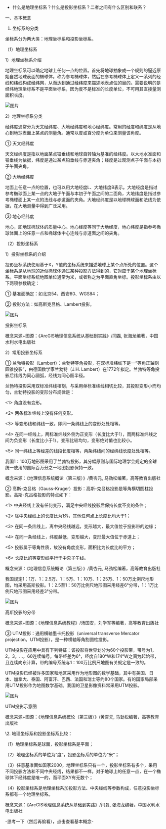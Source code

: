 - 什么是地理坐标系？什么是投影坐标系？二者之间有什么区别和联系？



一、基本概念

1. 坐标系的分类

坐标系分为两大类：地理坐标系和投影坐标系。

（1）地理坐标系

1）地理坐标系介绍

地理坐标系可以确定地球上任何一点的位置。首先将地球抽象成一个规则的逼近原始自然地球表面的椭球体，称为参考椭球体，然后在参考椭球体上定义一系列的经线和纬线构成经纬网，从而达到通过经纬度来描述地表点位的目的。需要说明的是经纬地理坐标系不是平面坐标系，因为度不是标准的长度单位，不可用其直接量测面积长度。

![图片](E:\AProject\CesiumExampleCollection\Other\640.webp)



2）地理坐标系分类

经纬度通常分为天文经纬度、大地经纬度和地心经纬度。常用的经度和纬度是从地心到地球表面上某点的测量角。通常以度或百分度为单位来测量该角度。

① 天文经纬度

天文经纬度是指以地面某点铅垂线和地球自转轴为基准的经纬度。以大地水准面和铅垂线为依据，纬度是通过某点铅垂线与赤道夹角；经度是过观测点子午面与本初子午面夹角。

② 大地经纬度

地面上任意一点的位置，也可以用大地经度L、大地纬度B表示。大地经度是指过参考椭球面上某一点的大地子午面与本初子午面之间的二面角，大地纬度是指过参考椭球面上某一点的法线与赤道面的夹角。大地经纬度是以地球椭球面和法线为依据，在大地测量中得到广泛采用。

③ 地心经纬度

地心，即地球椭球体的质量中心。地心经度等同于大地经度，地心纬度是指参考椭球体面上的任意一点和椭球体中心连线与赤道面之间的夹角。



（2）投影坐标系

1）投影坐标系的介绍

投影坐标系统使用基于X，Y值的坐标系统来描述地球上某个点所处的位置。这个坐标系是从地球的近似椭球体通过某种投影方法得到的，它对应于某个地理坐标系。平面坐标系统地图单位通常为米，或者称之为平面直角坐标。投影坐标系由以下两项参数确定：

① 基准面确定：如北京54、西安80、WGS84；

② 投影方法：如高斯克吕格、Lambert投影。

![图片](E:\AProject\CesiumExampleCollection\Other\640-17190234613201.webp)

投影坐标系 

概念来源+图源：《ArcGIS地理信息系统从基础到实践》/闫磊, 张海龙编著，中国水利水电出版社

2）常用投影坐标系

① 兰勃特投影（Lambert）：兰勃特等角投影，在双标准纬线下是一“等角正轴割圆锥投影”，由德国数学家兰勃特（J.H. Lambert）在1772年拟定。兰勃特等角投影后纬线为同心圆弧，经线为同心圆半径。

兰勃特投影采用双标准纬线相割，与采用单标准纬线相切比较，其投影变形小而均匀，兰勃特投影的变形分布规律是：

<1> 角度没有变形。

<2> 两条标准纬线上没有任何变形。

<3> 等变形线和纬线一致，即同一条纬线上的变形处处相等。

<4> 在同一经线上，两标准纬线外侧为正变形（长度比大于1），而两标准纬线之间为负变形（长度比小于1）。变形比较均匀，变形绝对值也比较小。

<5> 同一纬线上等经差的线段长度相等，两条纬线间的经纬线长度处处相等。

我国1：100万地形图采用了兰勃特投影，其分幅原则与国际地理学会规定的全球统一使用的国际百万分之一地图投影保持一致。

概念来源：《地理信息系统概论（第三版）》/黄杏元, 马劲松编著，高等教育出版社



② 高斯-克吕格（Gauss-Kruger）投影：高斯-克吕格投影是等角横切圆柱投影。高斯-克吕格投影的特点如下：

<1> 中央经线上没有任何变形，满足中央经线投影后保持长度不变的条件；

<2> 除中央经线上的长度比为1外，其他任何点上长度比均大于1；

<3> 在同一条纬线上，离中央经线越远，变形越大，最大值位于投影带的边缘；

<4> 在同一条经线上，纬度越低，变形越大，变形最大值位于赤道上；

<5> 投影属于等角性质，故没有角度变形，面积比为长度比的平方；

<6> 长度比的等变形线平行于中央子午线。

概念来源：《地理信息系统概论（第三版）》/黄杏元, 马劲松编著，高等教育出版社

我国规定1：1万、1：2.5万、1：5万、1：10万、1：25万、1：50万比例尺地形图，均采用高斯投影。1：2.5至1：50万比例尺地形图采用经差6°分带，1：1万比例尺地形图采用经差3°分带。

![图片](E:\AProject\CesiumExampleCollection\Other\640-17190234613202.webp)

高斯投影的分带 

概念来源+图源：《地理信息系统教程》/汤国安，刘学军等编著，高等教育出版社

③ UTM投影：通用横轴墨卡托投影（universal transverse Mercator projection，UTM投影），是一种横轴等角割圆柱投影。

UTM投影在应用中具有下列特征：该投影将世界划分为60个投影带，带号为1，2，3，…，60连续编号，每带经差为6°，经度自180°W和174°W之间为起始带，且连续向东计算，带的编号系统与1：100万比例尺地图有关规定是一致的。

UTM投影已经被许多国家和地区采用作为地形图的数学基础，其中有美国、日本、加拿大、泰国、阿富汗、巴西、法国和瑞士等约80个国家。有的国家局部采用UTM投影作为地图数学基础。我国的卫星影像资料常采用UTM投影。

![图片](E:\AProject\CesiumExampleCollection\Other\640-17190234613203.webp)

UTM投影示意图

概念来源+图源：《地理信息系统概论（第三版）》/黄杏元, 马劲松编著，高等教育出版社

\2.  地理坐标系和投影坐标系比较：

（1）地理坐标系是球面，投影坐标系是平面；

（2）地理坐标系的单位为“度”，投影坐标系的单位为“米”；

（3）任意基准面如国家2000，地理坐标系只有一个，投影坐标系有多个，采用不同投影方法和不同中央经线，结果都不一样。对于地球上的任意一点，在一个椭球体下经纬度是唯一的，而平面XY有无数个；

（4）投影坐标系是地理坐标系加投影方法、中央经线等参数构成，任意投影坐标系都有一个地理坐标系。

概念来源：《ArcGIS地理信息系统从基础到实践》/闫磊, 张海龙编著，中国水利水电出版社

-思考一下（然后再偷看），点击查看基本概念-